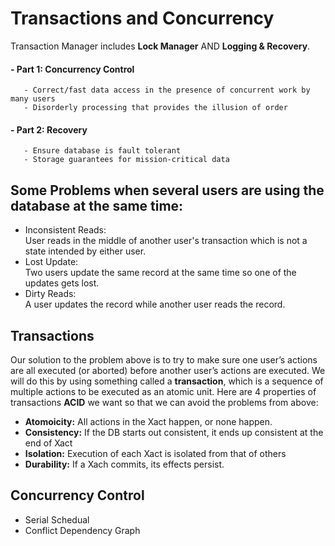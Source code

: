 # Transactions and Concurrency
Transaction Manager includes **Lock Manager** AND **Logging & Recovery**.
#### - Part 1: Concurrency Control
       - Correct/fast data access in the presence of concurrent work by many users
       - Disorderly processing that provides the illusion of order
#### - Part 2: Recovery
       - Ensure database is fault tolerant
       - Storage guarantees for mission-critical data
## Some Problems when several users are using the database at the same time:   
- Inconsistent Reads:    
   User reads in the middle of another user's transaction which is not a state intended by either user.
- Lost Update:    
   Two users update the same record at the same time so one of the updates gets lost.
- Dirty Reads:   
   A user updates the record while another user reads the record.
## Transactions
Our solution to the problem above is to try to make sure one user’s actions are all executed (or
aborted) before another user’s actions are executed. We will do this by using something called a
**transaction**, which is a sequence of multiple actions to be executed as an atomic unit. Here are
4 properties of transactions **ACID** we want so that we can avoid the problems from above:
- **Atomoicity:**  All actions in the Xact happen, or none happen.
- **Consistency:**  If the DB starts out consistent, it ends up consistent at the end of Xact
- **Isolation:**  Execution of each Xact is isolated from that of others
- **Durability:**   If a Xach commits, its effects persist.
## Concurrency Control
- Serial Schedual
- Conflict Dependency Graph
